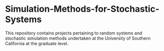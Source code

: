 # Simulation-Methods-for-Stochastic-Systems
This repository contains projects pertaining to random systems and stochastic simulation methods undertaken at the University of Southern California at the graduate level.
